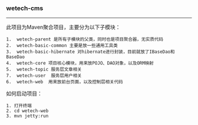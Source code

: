 ### wetech-cms

---

 此项目为Maven聚合项目，主要分为以下子模块：
 
    1.  wetech-parent 是所有子模块的父类，同时也是项目聚合器，无实质代码
    2.  wetech-basic-common 主要是放一些通用工具类
    3.  wetech-basic-hibernate 对hibernate进行封装，目前就放了IBaseDao和BaseDao
    4.  wetech-core 项目核心模块，用来放POJO、DAO对象，以及ORM映射
    5.  wetech-topic 服务层文章相关
    7.  wetech-user  服务层用户相关
    6.  wetech-web  用来放前台页面，以及控制层相关代码   

如何启动项目：
   
    1. 打开终端 
    2. cd wetech-web
    3. mvn jetty:run




